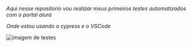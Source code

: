 *Aqui nesse repositorio vou realizar meus primeiros testes automatizados com o portal alura*

*Onde estou usando o cypress e o VSCode*

![imagem de testes](https://user-images.githubusercontent.com/132456972/236097002-072e5f2d-1b68-4922-802c-be16ff4b687f.png)
